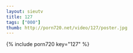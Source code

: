 ```yaml
--- 
layout: sieutv
title: 127
tags: ["000"]
thumb: http://porn720.net/video/127/poster.jpg
---
```

{% include porn720 key="127" %} 
